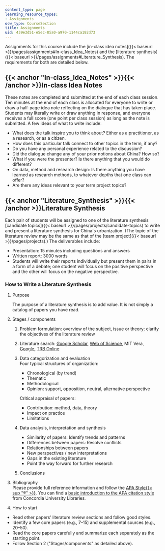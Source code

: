 ```yaml
---
content_type: page
learning_resource_types:
- Assignments
ocw_type: CourseSection
title: Assignments
uid: 439e3d51-e5ec-85a0-a970-1144ca182d73
---
```


Assignments for this course include the [in-class idea notes]({{< baseurl >}}/pages/assignments#In-class_Idea_Notes) and the [literature synthesis]({{< baseurl >}}/pages/assignments#Literature_Synthesis). The requirements for both are detailed below.

{{< anchor "In-class_Idea_Notes" >}}{{< /anchor >}}In-class Idea Notes
----------------------------------------------------------------------

These notes are completed and submitted at the end of each class session. Ten minutes at the end of each class is allocated for everyone to write or draw a half-page idea note reflecting on the dialogue that has taken place. Students may literally write or draw anything in response, and everyone receives a full score (one point per class session) as long as the note is submitted. A few ideas of what to write include:

*   What does the talk inspire you to think about? Either as a practitioner, as a research, or as a citizen.
*   How does this particular talk connect to other topics in the term, if any?
*   Do you have any personal experience related to the discussion?
*   Did the dialogue change any of your prior notions about China? How so?
*   What if you were the presenter? Is there anything that you would do different?
*   On data, method and research design: Is there anything you have learned as research methods, to whatever depths that one class can offer?
*   Are there any ideas relevant to your term project topics?

{{< anchor "Literature_Synthesis" >}}{{< /anchor >}}Literature Synthesis
------------------------------------------------------------------------

Each pair of students will be assigned to one of the literature synthesis [candidate topics]({{< baseurl >}}/pages/projects/candidate-topics) to write and present a literature synthesis for China's urbanization. (The topic of the literature review may be the same as that of the [team project]({{< baseurl >}}/pages/projects).) The deliverables include:

*   Presentation: 15 minutes including questions and answers
*   Written report: 3000 words
*   Students will write their reports individually but present them in pairs in a form of a debate; one student will focus on the positive perspective and the other will focus on the negative perspective.

### How to Write a Literature Synthesis

1.  Purpose
    
    The purpose of a literature synthesis is to add value. It is not simply a catalog of papers you have read.
    
2.  Stages / components
    1.  Problem formulation: overview of the subject, issue or theory; clarify the objectives of the literature review
    2.  Literature search: [Google Scholar](http://scholar.google.com/), [Web of Science](http://wokinfo.com/), MIT Vera, [Google](https://www.google.com/), [TRB Online](https://trbonline.trb.tas.gov.au/)
    3.  Data categorization and evaluation  
        Four typical structures of organization:
        
        *   Chronological (by trend)
        *   Thematic
        *   Methodological
        *   Opinion: support, opposition, neutral, alternative perspective
        
        Critical appraisal of papers:
        *   Contribution: method, data, theory
        *   Impact on practice
        *   Limitations
    4.  Data analysis, interpretation and synthesis
        *   Similarity of papers: Identify trends and patterns
        *   Differences between papers: Resolve conflicts
        *   Relationships between papers
        *   New perspectives / new interpretations
        *   Gaps in the existing literature
        *   Point the way forward for further research
    5.  Conclusions
3.  Bibliography  
    Please provide full reference information and follow the [APA Style{{< sup "®" >}}](http://www.apastyle.org/). You can find a [basic introduction to the APA citation style](http://library.concordia.ca/help/howto/apa.php) from Concordia University Libraries.
4.  How to start

*   Read other papers' literature review sections and follow good styles.
*   Identify a few core papers (e.g., 7–15) and supplemental sources (e.g., 20–50).
*   Read the core papers carefully and summarize each separately as the starting point.
*   Follow Section 2 ("Stages/components" as detailed above).